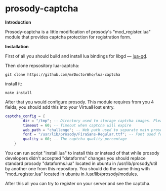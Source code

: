 prosody-captcha
======

**Introduction**

Prosody-captcha is a little modification of prosody's "mod_register.lua" module that provides captcha protection for registration form.

**Installation**

First of all you should build and install lua bindings for libgd — [lua-gd](https://github.com/ittner/lua-gd/).

Then clone repsository lua-captcha:

```git clone https://github.com/mrDoctorWho/lua-captcha```

install it:

```make install```

After that you would configure prosody. This module requires from you 4 fields, you should add this into your VirtualHost entry.

```lua
captcha_config = {
		dir = "/tmp"; -- Directory used to storage captcha images. Please make sure prosody user allowed to write there.
		timeout = 60; -- Timeout when captcha will expire
		web_path = "challenge"; -- Web path used to separate main prosody site from itself modules.
		font = "/usr/lib/prosody/FiraSans-Regular.ttf"; -- Font used for the captcha text
		quality = 60; -- The captcha quality percentage
	}
```

You can run script "install.lua" to install this or instead of that while prosody developers didn't accepted "dataforms" changes you should replace standard prosody "dataforms.lua" located in ubuntu in /usr/lib/prosody/util by another one from this repository. You should do the same thing with "mod_register.lua" located in ubuntu in /usr/lib/prosody/modules.

After this all you can try to register on your server and see the captcha.
